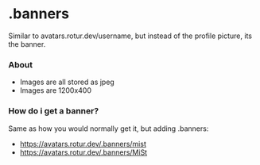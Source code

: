 # .banners

Similar to avatars.rotur.dev/username, but instead of the profile picture, its the banner.

### About

* Images are all stored as jpeg
* Images are 1200x400

### How do i get a banner?

Same as how you would normally get it, but adding .banners:

* https://avatars.rotur.dev/.banners/mist
* https://avatars.rotur.dev/.banners/MiSt
